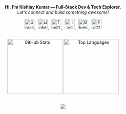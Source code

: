 <p align="center">
  <b>Hi, I'm Kishlay Kumar — Full-Stack Dev & Tech Explorer.</b><br>
  <em>Let's connect and build something awesome!</em>
</p>

<p align="center">
  <a href="mailto:kkishlay502@gmail.com" title="Email">
    <img src="https://cdn.jsdelivr.net/gh/devicons/devicon/icons/google/google-original.svg" width="32" alt="Gmail"/>
  </a>
  &nbsp;
  <a href="https://linkedin.com/in/kishlaykumar1" title="LinkedIn">
    <img src="https://cdn.jsdelivr.net/gh/devicons/devicon/icons/linkedin/linkedin-original.svg" width="32" alt="LinkedIn"/>
  </a>
  &nbsp;
  <a href="https://twitter.com/kishlay_012" title="Twitter">
    <img src="https://cdn.jsdelivr.net/gh/devicons/devicon/icons/twitter/twitter-original.svg" width="32" alt="Twitter"/>
  </a>
  &nbsp;
  <a href="https://instagram.com/kishlay_012" title="Instagram">
    <img src="https://cdn.jsdelivr.net/gh/devicons/devicon/icons/instagram/instagram-original.svg" width="32" alt="Instagram"/>
  </a>
  &nbsp;
  <a href="https://bsky.app/profile/kishlay1.bsky.social" title="Bluesky">
    <img src="https://raw.githubusercontent.com/ericwbailey/bluesky-social-icons/main/png/icon-48x48.png" width="32" alt="Bluesky"/>
  </a>
  &nbsp;
  <a href="https://kishlaykumar.onrender.com" title="Portfolio">
    <img src="https://img.icons8.com/ios-filled/50/000000/domain.png" width="32" alt="Portfolio"/>
  </a>
</p>

<br>

<div align="center">
  <img 
    src="https://github-readme-stats.vercel.app/api?username=innovatewithkishlay&show_icons=true&count_private=true&include_all_commits=true&theme=radical&hide_border=true" 
    height="180" 
    alt="GitHub Stats" 
  />
  <img 
    src="https://github-readme-stats.vercel.app/api/top-langs/?username=innovatewithkishlay&layout=compact&langs_count=8&theme=radical&hide_border=true&hide=html,css" 
    height="180" 
    alt="Top Languages" 
  />
</div>

<br>

<p align="center">
  <img src="https://capsule-render.vercel.app/api?type=waving&color=gradient&height=100&section=footer"/>
</p>
